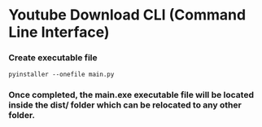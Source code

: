 # Youtube Download CLI (Command Line Interface)

### Create executable file
```
pyinstaller --onefile main.py
```

### Once completed, the main.exe executable file will be located inside the dist/ folder which can be relocated to any other folder.